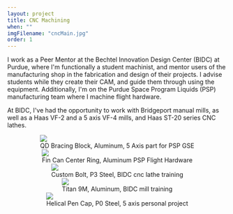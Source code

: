 ```yaml
---
layout: project
title: CNC Machining
when: ""
imgFilename: "cncMain.jpg"
order: 1
---
```


I work as a Peer Mentor at the Bechtel Innovation Design Center (BIDC) at Purdue, where I'm functionally a student machinist, and mentor users of the manufacturing shop in the fabrication and design of their projects. I advise students while they create their CAM, and guide them through using the equipment. Additionally, I'm on the Purdue Space Program Liquids (PSP) manufacturing team where I machine flight hardware.

At BIDC, I've had the opportunity to work with Bridgeport manual mills, as well as a Haas VF-2 and a 5 axis VF-4 mills, and Haas ST-20 series CNC lathes.

<div style="display:flex; justify-content:center; align-items:flex-end; flex-wrap:wrap;">

<div>
<img src="{{ "assets/images/cncMain.jpg" | relative_url }}" class="articleImg">
<figcaption style="text-align:center">QD Bracing Block, Aluminum, 5 Axis part for PSP GSE</figcaption>
</div>

<div>
<img src="{{ "assets/images/cnc4.jpg" | relative_url }}" class="articleImg">
<figcaption style="text-align:center">Fin Can Center Ring, Aluminum PSP Flight Hardware</figcaption>
</div>

<div>
<img src="{{ "assets/images/cnc5.jpg" | relative_url }}" class="articleImg">
<figcaption style="text-align:center">Custom Bolt, P3 Steel, BIDC cnc lathe training</figcaption>
</div>

<div>
<img src="{{ "assets/images/cncMain2.jpg" | relative_url }}" class="articleImg">
<figcaption style="text-align:center">Titan 9M, Aluminum, BIDC mill training</figcaption>
</div>

<div>
<img src="{{ "assets/images/cnc3.jpg" | relative_url }}" class="articleImg">
<figcaption style="text-align:center">Helical Pen Cap, P0 Steel, 5 axis personal project</figcaption>
</div>

</div>
